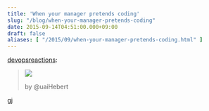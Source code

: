 ```yaml
---
title: 'When your manager pretends coding'
slug: "/blog/when-your-manager-pretends-coding"
date: 2015-09-14T04:51:00.000+09:00
draft: false
aliases: [ "/2015/09/when-your-manager-pretends-coding.html" ]
---
```


[devopsreactions](http://devopsreactions.tumblr.com/post/128626313066):

  
  

>   
> 
> ![](http://68.media.tumblr.com/20f4ed9a342f60c5e52cc2d6af22f414/tumblr_inline_nuaa0ozClU1raprkq_500.gif)
> 
> by @uaiHebert  
> 
>   

  
  

gj